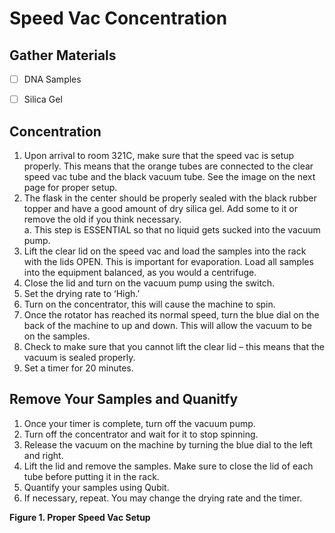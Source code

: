 # Speed Vac Concentration

## Gather Materials

- [ ] DNA Samples
- [ ] Silica Gel


## Concentration

1. Upon arrival to room 321C, make sure that the speed vac is setup properly. This means that the orange tubes are connected to the clear speed vac tube and the black vacuum tube. See the image on the next page for proper setup. 
2. The flask in the center should be properly sealed with the black rubber topper and have a good amount of dry silica gel. Add some to it or remove the old if you think necessary.  
      a. This step is ESSENTIAL so that no liquid gets sucked into the vacuum pump. 
3. Lift the clear lid on the speed vac and load the samples into the rack with the lids OPEN. This is important for evaporation. Load all samples into the equipment balanced, as you would a centrifuge.
4. Close the lid and turn on the vacuum pump using the switch.
5. Set the drying rate to ‘High.’
6. Turn on the concentrator, this will cause the machine to spin. 
7. Once the rotator has reached its normal speed, turn the blue dial on the back of the machine to up and down. This will allow the vacuum to be on the samples. 
8. Check to make sure that you cannot lift the clear lid – this means that the vacuum is sealed properly. 
9. Set a timer for 20 minutes. 


## Remove Your Samples and Quanitfy

1. Once your timer is complete, turn off the vacuum pump. 
2. Turn off the concentrator and wait for it to stop spinning. 
3. Release the vacuum on the machine by turning the blue dial to the left and right. 
4. Lift the lid and remove the samples. Make sure to close the lid of each tube before putting it in the rack. 
5. Quantify your samples using Qubit.
6. If necessary, repeat. You may change the drying rate and the timer. 


**Figure 1. Proper Speed Vac Setup**

